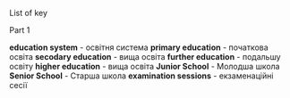 List of key

Part 1

**education system** - освітня система
**primary education**  - початкова освіта
**secodary education** - вища освіта
**further education** - подальшу освіту
**higher education** - вища освіта
**Junior School** - Молодша школа
**Senior School** - Старша школа
**examination sessions** - екзаменаційні сесії


